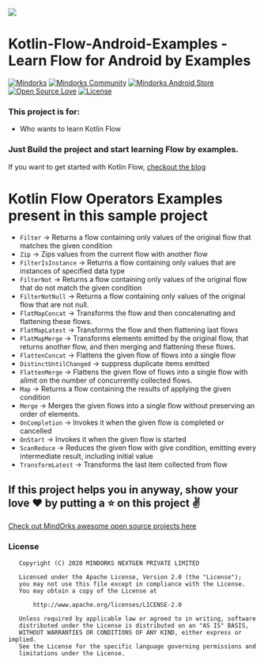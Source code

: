 <img src=https://raw.githubusercontent.com/MindorksOpenSource/Kotlin-Flow-Android-Examples/master/art/export-kotlin-banner.png >

# Kotlin-Flow-Android-Examples - Learn Flow for Android by Examples

[![Mindorks](https://img.shields.io/badge/mindorks-opensource-blue.svg)](https://mindorks.com/open-source-projects)
[![Mindorks Community](https://img.shields.io/badge/join-community-blue.svg)](https://mindorks.com/join-community)
[![Mindorks Android Store](https://img.shields.io/badge/Mindorks%20Android%20Store-Kotlin%20Flow%20Android%20Examples-blue.svg?style=flat)](https://mindorks.com/android/store)
[![Open Source Love](https://badges.frapsoft.com/os/v1/open-source.svg?v=102)](https://opensource.org/licenses/Apache-2.0)
[![License](https://img.shields.io/badge/license-Apache%202.0-blue.svg)](https://github.com/MindorksOpenSource/Kotlin-Flow-Android-Examples/blob/master/LICENSE)

### This project is for: 
* Who wants to learn Kotlin Flow

### Just Build the project and start learning Flow by examples.
If you want to get started with Kotlin Flow, [checkout the blog](https://blog.mindorks.com/what-is-flow-in-kotlin-and-how-to-use-it-in-android-project)

# Kotlin Flow Operators Examples present in this sample project
* `Filter` -> Returns a flow containing only values of the original flow that matches the given condition
* `Zip` -> Zips values from the current flow with another flow
* `FilterIsInstance` ->  Returns a flow containing only values that are instances of specified data type
* `FilterNot` -> Returns a flow containing only values of the original flow that do not match the given condition
* `FilterNotNull` -> Returns a flow containing only values of the original flow that are not null.
* `FlatMapConcat` -> Transforms the flow and then concatenating and flattening these flows.
* `FlatMapLatest` -> Transforms the flow and then flattening last flows
* `FlatMapMerge` -> Transforms elements emitted by the original flow, that returns another flow, and then merging and flattening these flows.
* `FlattenConcat` -> Flattens the given flow of flows into a single flow
* `DistinctUntilChanged` -> suppress duplicate items emitted
* `FlattenMerge` -> Flattens the given flow of flows into a single flow with alimit on the number of concurrently collected flows.
* `Map` ->  Returns a flow containing the results of applying the given condition
* `Merge` ->  Merges the given flows into a single flow without preserving an order of elements.
* `OnCompletion` -> Invokes it when the given flow is completed or cancelled
* `OnStart` -> Invokes it when the given flow is started
* `ScanReduce` -> Reduces the given flow with give condition, emitting every intermediate result, including initial value
* `TransformLatest` ->  Transforms the last item collected from flow

## If this project helps you in anyway, show your love :heart: by putting a :star: on this project :v:

[Check out MindOrks awesome open source projects here](https://mindorks.com/open-source-projects)

### License
```
   Copyright (C) 2020 MINDORKS NEXTGEN PRIVATE LIMITED

   Licensed under the Apache License, Version 2.0 (the "License");
   you may not use this file except in compliance with the License.
   You may obtain a copy of the License at

       http://www.apache.org/licenses/LICENSE-2.0

   Unless required by applicable law or agreed to in writing, software
   distributed under the License is distributed on an "AS IS" BASIS,
   WITHOUT WARRANTIES OR CONDITIONS OF ANY KIND, either express or implied.
   See the License for the specific language governing permissions and
   limitations under the License.
```

